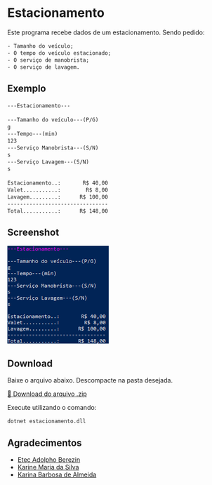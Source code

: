 # Estacionamento

Este programa recebe dados de um estacionamento. Sendo pedido:
```
- Tamanho do veículo;
- O tempo do veículo estacionado;
- O serviço de manobrista;
- O serviço de lavagem.
```
## Exemplo
```
---Estacionamento---

---Tamanho do veículo---(P/G)
g
---Tempo---(min)
123
---Serviço Manobrista---(S/N)
s
---Serviço Lavagem---(S/N)
s

Estacionamento..:       R$ 40,00
Valet...........:        R$ 8,00
Lavagem.........:      R$ 100,00
--------------------------------
Total...........:      R$ 148,00
```

## Screenshot

![](img/tela001.png)

## Download

Baixe o arquivo abaixo. Descompacte na pasta desejada.

[🔗 Download do arquivo .zip](dist/estacionamento.zip)

Execute utilizando o comando:

```
dotnet estacionamento.dll
```

## Agradecimentos

- [Etec Adolpho Berezin](https://etecab.cps.sp.gov.br/)
- [Karine Maria da Silva](https://github.com/karine901)
- [Karina Barbosa de Almeida](https://github.com/KarinaAlmeid4)
